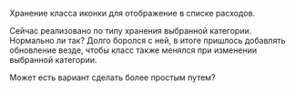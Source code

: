 Хранение класса иконки для отображение в списке расходов.

Сейчас реализовано по типу хранения выбранной категории. Нормально ли так?
Долго боролся с ней, в итоге пришлось добавлять обновление везде, чтобы класс также менялся при изменении выбранной категории.

Может есть вариант сделать более простым путем?
